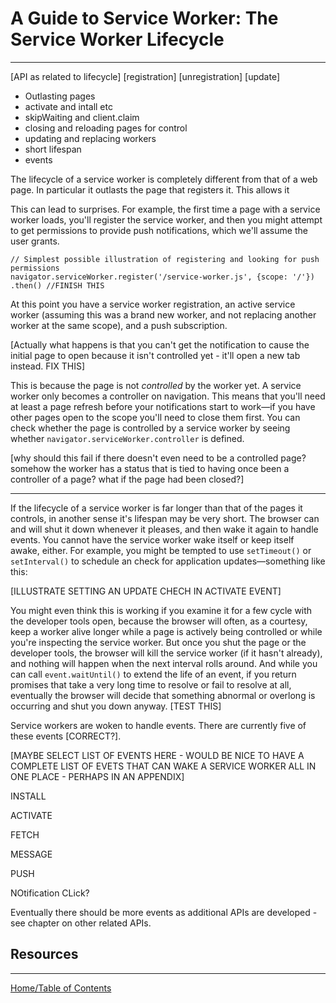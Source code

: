 # A Guide to Service Worker: The Service Worker Lifecycle
***

[API as related to lifecycle]
[registration]
[unregistration]
[update]

- Outlasting pages
- activate and intall etc
- skipWaiting and client.claim
- closing and reloading pages for control
- updating and replacing workers
- short lifespan
- events




The lifecycle of a service worker is completely different from that of a web page. In particular it outlasts the page that registers it. This allows it 









This can lead to surprises. For example, the first time a page with a service worker loads, you'll register the service worker, and then you might attempt to get permissions to provide push notifications, which we'll assume the user grants.


    // Simplest possible illustration of registering and looking for push permissions
    navigator.serviceWorker.register('/service-worker.js', {scope: '/'})
    .then() //FINISH THIS


At this point you have a service worker registration, an active service worker (assuming this was a brand new worker, and not replacing another worker at the same scope), and a push subscription. 

[Actually what happens is that you can't get the notification to cause the initial page to open because it isn't controlled yet - it'll open a new tab instead. FIX THIS]


This is because the page is not *controlled* by the worker yet. A service worker only becomes a controller on navigation. This means that you'll need at least a page refresh before your notifications start to work—if you have other pages open to the scope you'll need to close them first. You can check whether the page is controlled by a service worker by seeing whether `navigator.serviceWorker.controller` is defined.

    

[why should this fail if there doesn't even need to be a controlled page? somehow the worker has a status that is tied to having once been a controller of a page? what if the page had been closed?]



---



If the lifecycle of a service worker is far longer than that of the pages it controls, in another sense it's lifespan may be very short. The browser can and will shut it down whenever it pleases, and then wake it again to handle events. You cannot have the service worker wake itself or keep itself awake, either. For example, you might be tempted to use `setTimeout()` or `setInterval()` to schedule an check for application updates—something like this:

[ILLUSTRATE SETTING AN UPDATE CHECH IN ACTIVATE EVENT]

You might even think this is working if you examine it for a few cycle with the developer tools open, because the browser will often, as a courtesy, keep a worker alive longer while a page is actively being controlled or while you're inspecting the service worker. But once you shut the page or the developer tools, the browser will kill the service worker (if it hasn't already), and nothing will happen when the next interval rolls around. And while you can call `event.waitUntil()` to extend the life of an event, if you return promises that take a very long time to resolve or fail to resolve at all, eventually the browser will decide that something abnormal or overlong is occurring and shut you down anyway. [TEST THIS]

Service workers are woken to handle events. There are currently five of these events [CORRECT?].


[MAYBE SELECT LIST OF EVENTS HERE - WOULD BE NICE TO HAVE A COMPLETE LIST OF EVETS THAT CAN WAKE A SERVICE WORKER ALL IN ONE PLACE - PERHAPS IN AN APPENDIX]

INSTALL

ACTIVATE

FETCH

MESSAGE

PUSH

NOtification CLick?


Eventually there should be more events as additional APIs are developed - see chapter on other related APIs.








## Resources



***

[Home/Table of Contents](README.md)
